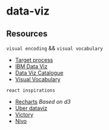 # data-viz

## Resources

`visual encoding` && `visual vocabulary`
  - [Target process](https://www.targetprocess.com/articles/visual-encoding/)
  - [IBM Data Viz](https://www.ibm.com/design/v1/language/experience/data-visualization)
  - [Data Viz Catalogue](https://datavizcatalogue.com/index.html) 
  - [Visual Vocabulary](https://journalismcourses.org/courses/DE0618/Visual-vocabulary.pdf)

`react inspirations`
 - [Recharts](https://github.com/recharts/recharts) *Based on d3*
 - [Uber dataviz](https://github.com/recharts/recharts)
 - [Victory](https://github.com/FormidableLabs/victory)
 - [Nivo](https://nivo.rocks/)
